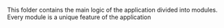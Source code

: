 This folder contains the main logic of the application divided into modules.
Every module is a unique feature of the application